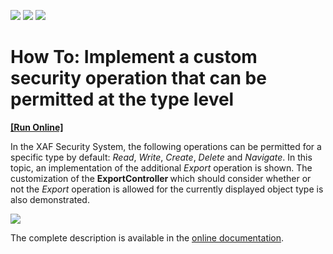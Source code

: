 <!-- default badges list -->
![](https://img.shields.io/endpoint?url=https://codecentral.devexpress.com/api/v1/VersionRange/132128333/23.1.6%2B)
[![](https://img.shields.io/badge/Open_in_DevExpress_Support_Center-FF7200?style=flat-square&logo=DevExpress&logoColor=white)](https://supportcenter.devexpress.com/ticket/details/E4483)
[![](https://img.shields.io/badge/📖_How_to_use_DevExpress_Examples-e9f6fc?style=flat-square)](https://docs.devexpress.com/GeneralInformation/403183)
<!-- default badges end -->
# How To: Implement a custom security operation that can be permitted at the type level
<!-- run online -->
**[[Run Online]](https://codecentral.devexpress.com/e4483/)**
<!-- run online end -->


<p>In the XAF Security System, the following operations can be permitted for a specific type by default: <em>Read</em>, <em>Write</em>, <em>Create</em>, <em>Delete </em>and <em>Navigate</em>. In this topic, an implementation of the additional <em>Export </em>operation is shown. The customization of the <strong>ExportController </strong>which should consider whether or not the <em>Export </em>operation is allowed for the currently displayed object type is also demonstrated.</p>
<p><img src="https://raw.githubusercontent.com/DevExpress-Examples/how-to-implement-a-custom-security-operation-that-can-be-permitted-at-the-type-level-e4483/16.1.4+/media/b0eb14fb-5014-11e6-80bf-00155d62480c.png"></p>
<p>The complete description is available in the <a href="http://help.devexpress.com/#Xaf/CustomDocument3472"><u>online documentation</u></a>.</p>

<br/>


